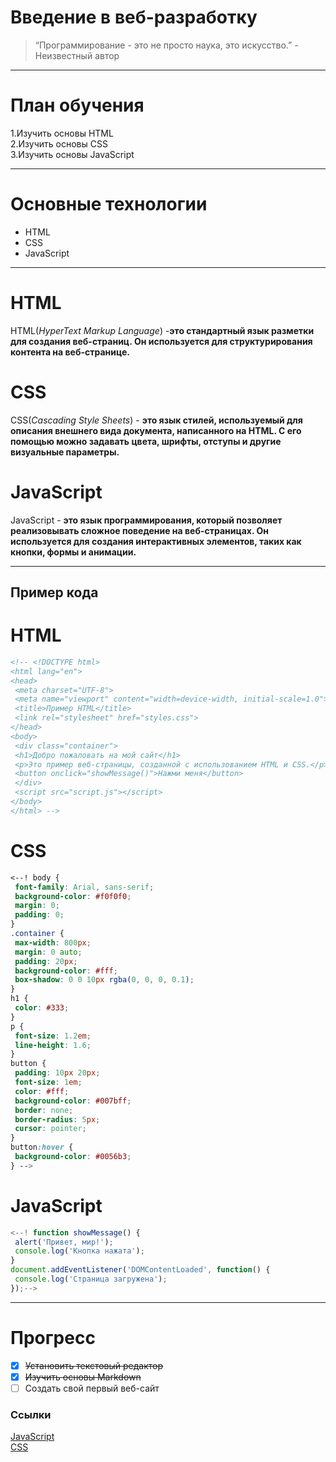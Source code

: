 # Введение в веб-разработку
>“Программирование - это не просто наука, это искусство.” - Неизвестный автор
***
# План обучения  

1.Изучить основы HTML  
2.Изучить основы CSS  
3.Изучить основы JavaScript  
***
# Основные технологии  
- HTML
- CSS
- JavaScript
***
# HTML
HTML(*HyperText Markup Language*) -**это стандартный язык разметки для создания веб-страниц. Он используется для
структурирования контента на веб-странице.**

# CSS
CSS(*Cascading Style Sheets*) - **это язык стилей, используемый для описания внешнего вида документа, написанного на
HTML. С его помощью можно задавать цвета, шрифты, отступы и другие визуальные параметры.**

# JavaScript
JavaScript - **это язык программирования, который позволяет реализовывать сложное поведение на веб-страницах. Он
используется для создания интерактивных элементов, таких как кнопки, формы и анимации.**
***

## Пример кода
# HTML
```HTML
<!-- <!DOCTYPE html>
<html lang="en">
<head>
 <meta charset="UTF-8">
 <meta name="viewport" content="width=device-width, initial-scale=1.0">
 <title>Пример HTML</title>
 <link rel="stylesheet" href="styles.css">
</head>
<body>
 <div class="container">
 <h1>Добро пожаловать на мой сайт</h1>
 <p>Это пример веб-страницы, созданной с использованием HTML и CSS.</p>
 <button onclick="showMessage()">Нажми меня</button>
 </div>
 <script src="script.js"></script>
</body>
</html> -->
```

# CSS
```CSS
<--! body {
 font-family: Arial, sans-serif;
 background-color: #f0f0f0;
 margin: 0;
 padding: 0;
}
.container {
 max-width: 800px;
 margin: 0 auto;
 padding: 20px;
 background-color: #fff;
 box-shadow: 0 0 10px rgba(0, 0, 0, 0.1);
}
h1 {
 color: #333;
}
p {
 font-size: 1.2em;
 line-height: 1.6;
}
button {
 padding: 10px 20px;
 font-size: 1em;
 color: #fff;
 background-color: #007bff;
 border: none;
 border-radius: 5px;
 cursor: pointer;
}
button:hover {
 background-color: #0056b3;
} -->
```

# JavaScript
```JavaScript
<--! function showMessage() {
 alert('Привет, мир!');
 console.log('Кнопка нажата');
}
document.addEventListener('DOMContentLoaded', function() {
 console.log('Страница загружена');
});-->
```
***

# Прогресс
- [x] ~~Установить текстовый редактор~~
- [x] ~~Изучить основы Markdown~~
- [ ] Создать свой первый веб-сайт

### Ссылки
[JavaScript](‘https://learn.javascript.ru/?ysclid=m1rzgxjl32521824358’)  
[CSS](https://developer.mozilla.org/en-US/docs/Web/CSS)


